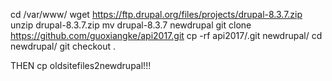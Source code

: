 cd /var/www/
wget https://ftp.drupal.org/files/projects/drupal-8.3.7.zip
unzip drupal-8.3.7.zip
mv drupal-8.3.7 newdrupal
git clone https://github.com/guoxiangke/api2017.git
cp -rf api2017/.git newdrupal/
cd newdrupal/
git checkout .

THEN cp oldsitefiles2newdrupal!!!
